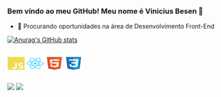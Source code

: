 ### Bem vindo ao meu GitHub! Meu nome é Vinicius Besen 👋

- 🔭 Procurando oportunidades na área de Desenvolvimento Front-End
<!-- 🌱 Estudando Typescript, NodeJS -->
<!--  <img height="170em" src="https://github-readme-stats.vercel.app//api/top-langs/?username=viniciusb13&layout=compact&langs_count=16&theme=dracula" /> -->
<!--   <img height="170em" src="https://github-readme-stats.vercel.app/api?username=viniciusb13&show_icons=true&theme=dracula&include_all_commits=true&count_private=true" /> -->

<div>
    <a href="https://github.com/viniciusb13" target="_blank">

[![Anurag's GitHub stats](https://github-readme-stats.vercel.app/api?username=viniciusb13&layout=compact&langs_count=16&theme=dracula)](https://github.com/anuraghazra/github-readme-stats)
   
</div>
<div style="display: inline_block"><br>
  <img align="center" alt="Js" height="30" width="40" src="https://raw.githubusercontent.com/devicons/devicon/master/icons/javascript/javascript-plain.svg">
  <!-- <img align="center" alt="Ts" height="30" width="40" src="https://raw.githubusercontent.com/devicons/devicon/master/icons/typescript/typescript-plain.svg"> -->
  <img align="center" alt="React" height="30" width="40" src="https://raw.githubusercontent.com/devicons/devicon/master/icons/react/react-original.svg">
  <img align="center" alt="HTML" height="30" width="40" src="https://raw.githubusercontent.com/devicons/devicon/master/icons/html5/html5-original.svg">
  <img align="center" alt="CSS" height="30" width="40" src="https://raw.githubusercontent.com/devicons/devicon/master/icons/css3/css3-original.svg">
  <!-- <img align="center" alt="LinkedIn" height="30" width="40" src="https://cdn.jsdelivr.net/gh/devicons/devicon/icons/linux/linux-original.svg"> -->
  <!-- <img align="center" alt="LinkedIn" height="30" width="40" src="https://cdn.jsdelivr.net/gh/devicons/devicon/icons/nodejs/nodejs-original.svg"> -->
</div>

##

<div>
    <a href="https://www.linkedin.com/in/vinicius-besen" target="_blank"><img src="https://img.shields.io/badge/-LinkedIn-%230077B5?style=for-the-badge&logo=linkedin&logoColor=white" target="_blank"></a>
    <a href="mailto:viniciusbesen13@gmail.com" target="_blank"><img src="https://img.shields.io/badge/Gmail-D14836?style=for-the-badge&logo=gmail&logoColor=white" target="_blank"></a> 
</div>
